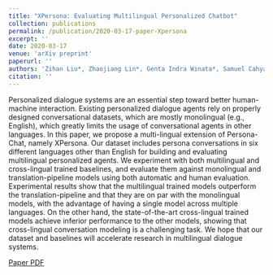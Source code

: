 ```yaml
---
title: "XPersona: Evaluating Multilingual Personalized Chatbot"
collection: publications
permalink: /publication/2020-03-17-paper-Xpersona
excerpt: ''
date: 2020-03-17
venue: 'arXiv preprint'
paperurl: ''
authors: 'Zihan Liu*, Zhaojiang Lin*, Genta Indra Winata*, Samuel Cahyawijaya*, Andrea Madotto*, Yejin Bang, Etsuko Ishii, Pascale Fung'
citation: ''
---
```

Personalized dialogue systems are an essential step toward better human-machine interaction. Existing personalized dialogue agents rely on properly designed conversational datasets, which are mostly monolingual (e.g., English), which greatly limits the usage of conversational agents in other languages. In this paper, we propose a multi-lingual extension of Persona-Chat, namely XPersona. Our dataset includes persona conversations in six different languages other than English for building and evaluating multilingual personalized agents. We experiment with both multilingual and cross-lingual trained baselines, and evaluate them against monolingual and translation-pipeline models using both automatic and human evaluation. Experimental results show that the multilingual trained models outperform the translation-pipeline and that they are on par with the monolingual models, with the advantage of having a single model across multiple languages. On the other hand, the state-of-the-art cross-lingual trained models achieve inferior performance to the other models, showing that cross-lingual conversation modeling is a challenging task. We hope that our dataset and baselines will accelerate research in multilingual dialogue systems.

[Paper PDF](https://arxiv.org/pdf/2003.07568.pdf)
